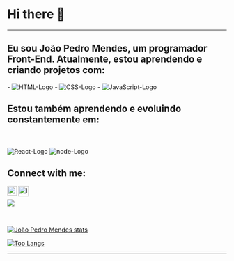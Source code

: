 # Hi there 👋      
<hr>
<h2>Eu sou João Pedro Mendes, um programador Front-End. Atualmente, estou aprendendo e criando projetos com:</h2>
-  <img src="https://img.shields.io/badge/HTML5-E34F26?style=for-the-badge&logo=html5&logoColor=white" alt="HTML-Logo" />
- <img src="https://img.shields.io/badge/CSS3-1572B6?style=for-the-badge&logo=css3&logoColor=white" alt="CSS-Logo" />
- <img src="https://img.shields.io/badge/JavaScript-F7DF1E?style=for-the-badge&logo=javascript&logoColor=black" alt="JavaScript-Logo" />
<br>
<h2>Estou também aprendendo e evoluindo constantemente em:</h2>
<br>
<br>
 <img src="https://img.shields.io/badge/react%20os-0088CC?style=for-the-badge&logo=reactos&logoColor=white" alt="React-Logo" />
 <img src="https://img.shields.io/badge/Node.js-43853D?style=for-the-badge&logo=node.js&logoColor=white" alt="node-Logo" />

## Connect with me:

<p>
 <a target="_blank" href="https://www.linkedin.com/in/jo%C3%A3o-pedro-mendes-16a48623a/"><img align="left" alt="LinkedIn" width="22px" src="https://cdn.jsdelivr.net/npm/simple-icons@v3/icons/linkedin.svg" /></a>

  <a target="_blank" href="https://jpmendezz.github.io/JP-Portfolio/">
<img align="left" alt="logo do JP Portfólio" width="24px" src="https://github.com/JPMENDEZZ/JPMENDEZZ/assets/124535140/2feeb15d-8c38-4835-846f-492dbb573d07" />
</a>
<br>

![](https://komarev.com/ghpvc/?username=JPMENDEZZ)
</p>
  
  <br>

[![João Pedro Mendes stats](https://github-readme-stats.vercel.app/api?username=JPMENDEZZ)](https://github.com/anuraghazra/github-readme-stats)

[![Top Langs](https://github-readme-stats.vercel.app/api/top-langs/?username=JPMENDEZZ)](https://github.com/anuraghazra/github-readme-stats)

<hr>
